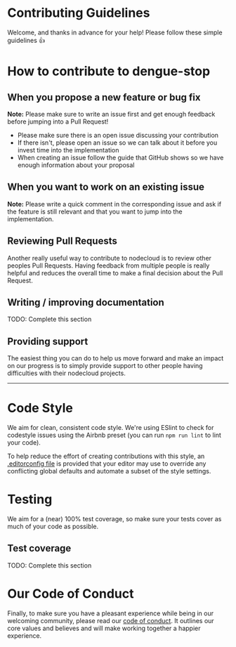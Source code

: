 # Contributing Guidelines

Welcome, and thanks in advance for your help! Please follow these simple guidelines :+1:

# How to contribute to dengue-stop

## When you propose a new feature or bug fix

**Note:** Please make sure to write an issue first and get enough feedback before jumping into a Pull Request!

- Please make sure there is an open issue discussing your contribution
- If there isn't, please open an issue so we can talk about it before you invest time into the implementation
- When creating an issue follow the guide that GitHub shows so we have enough information about your proposal

## When you want to work on an existing issue

**Note:** Please write a quick comment in the corresponding issue and ask if the feature is still relevant and that you want to jump into the implementation.

## Reviewing Pull Requests

Another really useful way to contribute to nodecloud is to review other peoples Pull Requests. Having feedback from multiple people is really helpful and reduces the overall time to make a final decision about the Pull Request.

## Writing / improving documentation

TODO: Complete this section

## Providing support

The easiest thing you can do to help us move forward and make an impact on our progress is to simply provide support to other people having difficulties with their nodecloud projects.

---

# Code Style

We aim for clean, consistent code style. We're using ESlint to check for codestyle issues using the Airbnb preset (you can run `npm run lint` to lint your code).

To help reduce the effort of creating contributions with this style, an [.editorconfig file](http://editorconfig.org/) is provided that your editor may use to override any conflicting global defaults and automate a subset of the style settings.

# Testing

We aim for a (near) 100% test coverage, so make sure your tests cover as much of your code as possible.

## Test coverage

TODO: Complete this section

# Our Code of Conduct

Finally, to make sure you have a pleasant experience while being in our welcoming community, please read our [code of conduct](CODE_OF_CONDUCT.md). It outlines our core values and believes and will make working together a happier experience.

